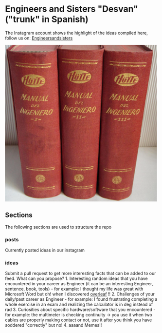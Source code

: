 # Engineers and Sisters "Desvan" ("trunk" in Spanish)

The Instagram account shows the highlight of the ideas compiled here, follow us on:
[Engineersandsisters](https://www.instagram.com/engineersandsisters/)

<img src="https://github.com/btblab2021/instaIdeas/blob/master/images/mainlogo.PNG?raw=true">

## Sections
The following sections are used to structure the repo
### posts
Currently posted ideas in our instagram
### ideas
Submit a pull request to get more interesting facts that can be added to our feed.
What can you propose?
    1. Interesting random ideas that you have encountered in your career as Engineer (it can be an interesting Engineer, sentence, book, tools)
        - for example: I thought my life was great with Microsoft Word but oh! when I discovered [overleaf](https://www.overleaf.com/) !!
    2. Challenges of your daily/past career as Engineer
        - for example: I found frustrating completing a whole exercise in an exam and realizing the calculator is in deg instead of rad
    3. Curiosities about specific hardware/software that you encountered
        - for example: the multimeter is checking continuity -> you use it when two cables are properly making contact or not, use it after you think you have soddered "correctly" but no!
    4. aaaand Memes!!
